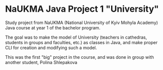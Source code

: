 # NaUKMA Java Project 1 "University"

Study project from NaUKMA (National University of Kyiv Mohyla Academy) Java
course at year 1 of the bachelor program.

The goal was to make the model of University (teachers in cathedras, students in
groups and faculties, etc.) as classes in Java, and make proper CLI for creation
and modifying such a model.

This was the first "big" project in the course, and was done in group with
another student, Polina Shlepakova
 